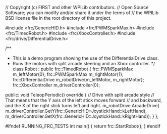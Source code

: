 // Copyright (c) FIRST and other WPILib contributors.
// Open Source Software; you can modify and/or share it under the terms of
// the WPILib BSD license file in the root directory of this project.

#include <frc/GenericHID.h>
#include <frc/PWMSparkMax.h>
#include <frc/TimedRobot.h>
#include <frc/XboxController.h>
#include <frc/drive/DifferentialDrive.h>

/**
 * This is a demo program showing the use of the DifferentialDrive class.
 * Runs the motors with split arcade steering and an Xbox controller.
 */
class Robot : public frc::TimedRobot {
  frc::PWMSparkMax m_leftMotor{0};
  frc::PWMSparkMax m_rightMotor{1};
  frc::DifferentialDrive m_robotDrive{m_leftMotor, m_rightMotor};
  frc::XboxController m_driverController{0};

 public:
  void TeleopPeriodic() override {
    // Drive with split arcade style
    // That means that the Y axis of the left stick moves forward
    // and backward, and the X of the right stick turns left and right.
        m_robotDrive.ArcadeDrive(
        m_driverController.GetY(frc::GenericHID::JoystickHand::kLeftHand),
        m_driverController.GetX(frc::GenericHID::JoystickHand::kRightHand));
  }
};

#ifndef RUNNING_FRC_TESTS
int main() {
  return frc::StartRobot<Robot>();
}
#endif
